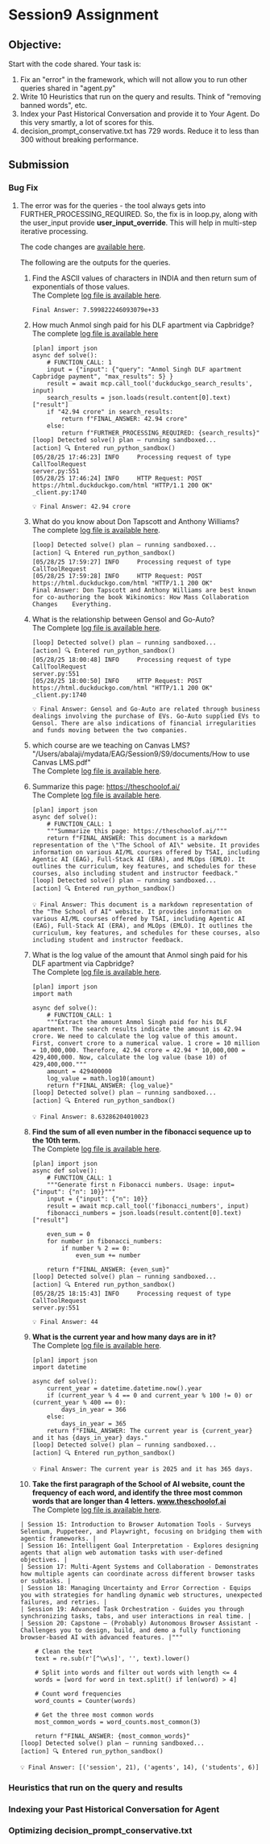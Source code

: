 # Session9 Assignment

## Objective:
Start with the code shared. Your task is: <br>
   1. Fix an "error" in the framework, which will not allow you to run other queries shared in "agent.py" <br>
   2. Write 10 Heuristics that run on the query and results. Think of "removing banned words", etc. <br>
   3. Index your Past Historical Conversation and provide it to Your Agent. Do this very smartly, a lot of scores for this. <br>
   4. decision_prompt_conservative.txt has 729 words. Reduce it to less than 300 without breaking performance. <br>

## Submission
### Bug Fix
1. The error was for the queries - the tool always gets into FURTHER_PROCESSING_REQUIRED. So, the fix is in loop.py,
   along with the user_input provide **user_input_override**. This will help in multi-step iterative processing.
   
   The code changes are [available here](./core/loop.py). <br>
   
   The following are the outputs for the queries. <br>
   1. Find the ASCII values of characters in INDIA and then return sum of exponentials of those values.<br>
      The Complete [log file is available here](./log/q1.log).
      ```
      Final Answer: 7.599822246093079e+33
      ```
   2. How much Anmol singh paid for his DLF apartment via Capbridge? <br>
      The complete [log file is available here](./log/q2.log)
      ```
      [plan] import json
      async def solve():
          # FUNCTION_CALL: 1
          input = {"input": {"query": "Anmol Singh DLF apartment Capbridge payment", "max_results": 5} }
          result = await mcp.call_tool('duckduckgo_search_results', input)
          search_results = json.loads(result.content[0].text)["result"]
          if "42.94 crore" in search_results:
              return f"FINAL_ANSWER: 42.94 crore"
          else:
              return f"FURTHER_PROCESSING_REQUIRED: {search_results}"
      [loop] Detected solve() plan — running sandboxed...
      [action] 🔍 Entered run_python_sandbox()
      [05/28/25 17:46:23] INFO     Processing request of type CallToolRequest                                                                                                                        server.py:551
      [05/28/25 17:46:24] INFO     HTTP Request: POST https://html.duckduckgo.com/html "HTTP/1.1 200 OK"                                                                                           _client.py:1740
      
      💡 Final Answer: 42.94 crore
      ```
   3. What do you know about Don Tapscott and Anthony Williams? <br>
      The complete [log file is available here](./log/q3.log).
      ```
      [loop] Detected solve() plan — running sandboxed...
      [action] 🔍 Entered run_python_sandbox()
      [05/28/25 17:59:27] INFO     Processing request of type CallToolRequest                                                   
      [05/28/25 17:59:28] INFO     HTTP Request: POST https://html.duckduckgo.com/html "HTTP/1.1 200 OK"                                                                                            
      Final Answer: Don Tapscott and Anthony Williams are best known for co-authoring the book Wikinomics: How Mass Collaboration Changes    Everything.
      ```
   4. What is the relationship between Gensol and Go-Auto? <br>
      The Complete [log file is available here](./log/q4.log).
      
      ```
      [loop] Detected solve() plan — running sandboxed...
      [action] 🔍 Entered run_python_sandbox()
      [05/28/25 18:00:48] INFO     Processing request of type CallToolRequest                                                                                                                        server.py:551
      [05/28/25 18:00:50] INFO     HTTP Request: POST https://html.duckduckgo.com/html "HTTP/1.1 200 OK"                                                                                           _client.py:1740

      💡 Final Answer: Gensol and Go-Auto are related through business dealings involving the purchase of EVs. Go-Auto supplied EVs to Gensol. There are also indications of financial irregularities and funds moving between the two companies.
      ```
   5. which course are we teaching on Canvas LMS? "/Users/abalaji/mydata/EAG/Session9/S9/documents/How to use Canvas LMS.pdf" <br>
      The Complete [log file is available here](./log/q5.log).<br>

   6. Summarize this page: https://theschoolof.ai/ <br>
      The Complete [log file is available here](./log/q6.log).<br>
      ```
      [plan] import json
      async def solve():
          # FUNCTION_CALL: 1
          """Summarize this page: https://theschoolof.ai/"""
          return f"FINAL_ANSWER: This document is a markdown representation of the \"The School of AI\" website. It provides information on various AI/ML courses offered by TSAI, including Agentic AI (EAG), Full-Stack AI (ERA), and MLOps (EMLO). It outlines the curriculum, key features, and schedules for these courses, also including student and instructor feedback."
      [loop] Detected solve() plan — running sandboxed...
      [action] 🔍 Entered run_python_sandbox()
      
      💡 Final Answer: This document is a markdown representation of the "The School of AI" website. It provides information on various AI/ML courses offered by TSAI, including Agentic AI (EAG), Full-Stack AI (ERA), and MLOps (EMLO). It outlines the curriculum, key features, and schedules for these courses, also including student and instructor feedback.

      ```
   7. What is the log value of the amount that Anmol singh paid for his DLF apartment via Capbridge? <br>
       The Complete [log file is available here](./log/q7.log).<br>
      
      ```
      [plan] import json
      import math
      
      async def solve():
          # FUNCTION_CALL: 1
          """Extract the amount Anmol Singh paid for his DLF apartment. The search results indicate the amount is 42.94 crore. We need to calculate the log value of this amount. First, convert crore to a numerical value. 1 crore = 10 million = 10,000,000. Therefore, 42.94 crore = 42.94 * 10,000,000 = 429,400,000. Now, calculate the log value (base 10) of 429,400,000."""
          amount = 429400000
          log_value = math.log10(amount)
          return f"FINAL_ANSWER: {log_value}"
      [loop] Detected solve() plan — running sandboxed...
      [action] 🔍 Entered run_python_sandbox()
      
      💡 Final Answer: 8.63286204010023
      ```

   8. **Find the sum of all even number in the fibonacci sequence up to the 10th term.** <br>
        The Complete [log file is available here](./log/q8.log).<br>
      ```
      [plan] import json
      async def solve():
          # FUNCTION_CALL: 1
          """Generate first n Fibonacci numbers. Usage: input={"input": {"n": 10}}"""
          input = {"input": {"n": 10}}
          result = await mcp.call_tool('fibonacci_numbers', input)
          fibonacci_numbers = json.loads(result.content[0].text)["result"]
          
          even_sum = 0
          for number in fibonacci_numbers:
              if number % 2 == 0:
                  even_sum += number
                  
          return f"FINAL_ANSWER: {even_sum}"
      [loop] Detected solve() plan — running sandboxed...
      [action] 🔍 Entered run_python_sandbox()
      [05/28/25 18:15:43] INFO     Processing request of type CallToolRequest                                                                                                                        server.py:551
      
      💡 Final Answer: 44
      ```
      
   9. **What is the current year and how many days are in it?** <br>
       The Complete [log file is available here](./log/q9.log).<br>
      ```
      [plan] import json
      import datetime
      
      async def solve():
          current_year = datetime.datetime.now().year
          if (current_year % 4 == 0 and current_year % 100 != 0) or (current_year % 400 == 0):
              days_in_year = 366
          else:
              days_in_year = 365
          return f"FINAL_ANSWER: The current year is {current_year} and it has {days_in_year} days."
      [loop] Detected solve() plan — running sandboxed...
      [action] 🔍 Entered run_python_sandbox()
      
      💡 Final Answer: The current year is 2025 and it has 365 days.
      ```
   10. **Take the first paragraph of the School of AI website, count the frequency of each word, and identify the three most common words that       are longer than 4 letters. www.theschoolof.ai** <br>
        The Complete [log file is available here](./log/q10.log).<br>
      ```
      | Session 15: Introduction to Browser Automation Tools - Surveys Selenium, Puppeteer, and Playwright, focusing on bridging them with agentic frameworks. |
      | Session 16: Intelligent Goal Interpretation - Explores designing agents that align web automation tasks with user-defined objectives. |
      | Session 17: Multi-Agent Systems and Collaboration - Demonstrates how multiple agents can coordinate across different browser tasks or subtasks. |
      | Session 18: Managing Uncertainty and Error Correction - Equips you with strategies for handling dynamic web structures, unexpected failures, and retries. |
      | Session 19: Advanced Task Orchestration - Guides you through synchronizing tasks, tabs, and user interactions in real time. |
      | Session 20: Capstone – (Probably) Autonomous Browser Assistant - Challenges you to design, build, and demo a fully functioning browser-based AI with advanced features. |"""
          
          # Clean the text
          text = re.sub(r'[^\w\s]', '', text).lower()
          
          # Split into words and filter out words with length <= 4
          words = [word for word in text.split() if len(word) > 4]
          
          # Count word frequencies
          word_counts = Counter(words)
          
          # Get the three most common words
          most_common_words = word_counts.most_common(3)
          
          return f"FINAL_ANSWER: {most_common_words}"
      [loop] Detected solve() plan — running sandboxed...
      [action] 🔍 Entered run_python_sandbox()
      
      💡 Final Answer: [('session', 21), ('agents', 14), ('students', 6)]

      ```
### Heuristics that run on the query and results

### Indexing your Past Historical Conversation for Agent

### Optimizing decision_prompt_conservative.txt
   
